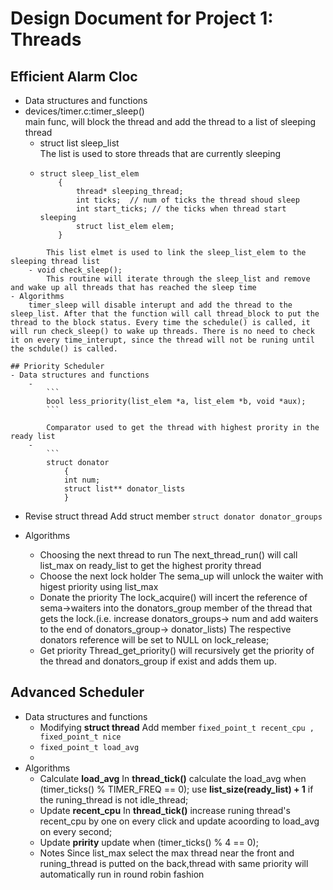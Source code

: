 Design Document for Project 1: Threads
======================================
## Efficient Alarm Cloc
- Data structures and functions
- devices/timer.c:timer_sleep()   
main func, will block the thread and add the thread to a list of sleeping thread
    - struct list sleep_list  
    The list is used to store threads that are currently sleeping 
    - 
        ```
        struct sleep_list_elem 
            { 
                thread* sleeping_thread;
                int ticks;  // num of ticks the thread shoud sleep
                int start_ticks; // the ticks when thread start sleeping
                struct list_elem elem;
            }
``` 
        This list elmet is used to link the sleep_list_elem to the sleeping thread list 
    - void check_sleep();   
        This routine will iterate through the sleep_list and remove and wake up all threads that has reached the sleep time 
- Algorithms 
    timer_sleep will disable interupt and add the thread to the sleep_list. After that the function will call thread_block to put the thread to the block status. Every time the schedule() is called, it will run check_sleep() to wake up threads. There is no need to check it on every time_interupt, since the thread will not be runing until the schdule() is called.

## Priority Scheduler
- Data structures and functions
    - 
        ```
        bool less_priority(list_elem *a, list_elem *b, void *aux);
        ```

        Comparator used to get the thread with highest prority in the ready list
    -
        ```
        struct donator
            { 
            int num;
            struct list** donator_lists
            }
```
- Revise struct thread
        Add struct member `struct donator donator_groups` 

- Algorithms 
    - Choosing the next thread to run 
    The next_thread_run() will call list_max on ready_list to get the highest prority thread 
    - Choose the next lock holder
    The sema_up will unlock the waiter with higest priority using list_max
    - Donate the priority
    The lock_acquire() will incert the reference of sema->waiters into the donators_group member of the thread that gets the lock.(i.e. increase donators_groups-> num and add waiters to the end of donators_group-> donator_lists)  The respective donators reference will be set to NULL on lock_release;
    - Get priority 
    Thread_get_priority() will recursively get the priority of the thread and donators_group if exist and adds them up.
## Advanced Scheduler
- Data structures and functions
    - Modifying **struct thread**
    Add member `fixed_point_t recent_cpu , fixed_point_t nice`
    - `fixed_point_t load_avg`
    - 
- Algorithms 
    - Calculate **load_avg**
    In **thread_tick()** calculate the load_avg when (timer_ticks() % TIMER_FREQ == 0); use **list_size(ready_list) + 1** if the runing_thread is not idle_thread;
    - Update **recent_cpu**
    In **thread_tick()** increase runing thread's recent_cpu by one on every click and update acoording to load_avg on every second;
    - Update **pririty** 
    update when (timer_ticks() % 4 == 0);
    - Notes
    Since list_max select the max thread near the front and runing_thread is putted on the back,thread with same priority will automatically run in round robin fashion


